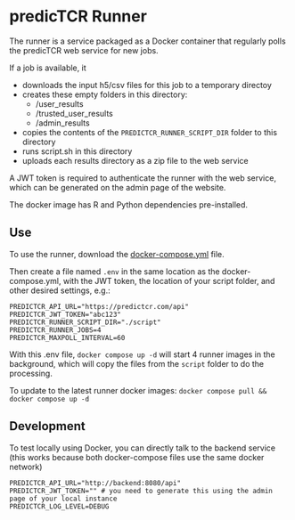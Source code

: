 # predicTCR Runner

The runner is a service packaged as a Docker container that regularly polls the predicTCR web service for new jobs.

If a job is available, it

- downloads the input h5/csv files for this job to a temporary directoy
- creates these empty folders in this directory:
  - /user_results
  - /trusted_user_results
  - /admin_results
- copies the contents of the `PREDICTCR_RUNNER_SCRIPT_DIR` folder to this directory
- runs script.sh in this directory
- uploads each results directory as a zip file to the web service

A JWT token is required to authenticate the runner with the web service,
which can be generated on the admin page of the website.

The docker image has R and Python dependencies pre-installed.

## Use

To use the runner, download the [docker-compose.yml](docker-compose.yml) file.

Then create a file named `.env` in the same location as the docker-compose.yml,
with the JWT token, the location of your script folder, and other desired settings, e.g.:

```
PREDICTCR_API_URL="https://predictcr.com/api"
PREDICTCR_JWT_TOKEN="abc123"
PREDICTCR_RUNNER_SCRIPT_DIR="./script"
PREDICTCR_RUNNER_JOBS=4
PREDICTCR_MAXPOLL_INTERVAL=60
```

With this .env file, `docker compose up -d` will start 4 runner images in the background, which will copy the files
from the `script` folder to do the processing.

To update to the latest runner docker images: `docker compose pull && docker compose up -d`

## Development

To test locally using Docker, you can directly talk to the backend service (this works because both docker-compose files use the same docker network)

```
PREDICTCR_API_URL="http://backend:8080/api"
PREDICTCR_JWT_TOKEN="" # you need to generate this using the admin page of your local instance
PREDICTCR_LOG_LEVEL=DEBUG
```
